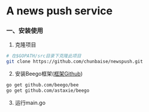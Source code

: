 # A news push service

### 一、安装使用
1. 克隆项目

``` bash
# 在$GOPATH/src目录下克隆此项目
git clone https://github.com/chunbaise/newspush.git
```
2. 安装Beego框架([框架Github](https://github.com/astaxie/beego))
```bash
go get github.com/beego/bee
go get github.com/astaxie/beego
```
3. 运行main.go